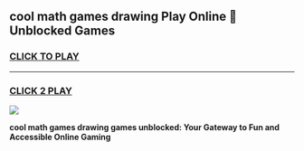 
## cool math games drawing Play Online 👋 Unblocked Games
<h3>
<a href="https://news.freeplayer.one?title=cool_math_games_drawing&ref=17CMG">CLICK TO PLAY</a></h3>
<hr>

<h3>
<a href="https://news.freeplayer.one?title=cool_math_games_drawing&ref=17CMG">CLICK 2 PLAY</a>
  
</h3>

<a href="https://news.freeplayer.one?title=cool_math_games_drawing&ref=17CMG/"><img src="https://clearcache.store/games.png"></a>


**cool math games drawing games unblocked: Your Gateway to Fun and Accessible Online Gaming**
